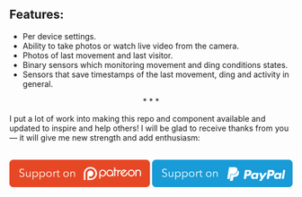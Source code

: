 ## Features:

- Per device settings.
- Ability to take photos or watch live video from the camera.
- Photos of last movement and last visitor.
- Binary sensors which monitoring movement and ding conditions states.
- Sensors that save timestamps of the last movement, ding and activity in general.

<p align="center">* * *</p>
I put a lot of work into making this repo and component available and updated to inspire and help others! I will be glad to receive thanks from you — it will give me new strength and add enthusiasm:
<p align="center"><br><a href="https://www.patreon.com/join/limych?" target="_blank"><img src="support_patreon.svg" alt="Patreon" width="250" height="49"></a> <a href="https://www.paypal.com/cgi-bin/webscr?cmd=_donations&business=UAGFL5L6M8RN2&item_name=[beward]+Donation+for+a+big+barrel+of+coffee+:)&currency_code=EUR&source=url" target="_blank"><img src="support_paypal.svg" alt="Patreon" width="250" height="49"></a></p>
